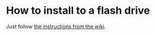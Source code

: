 # How to install to a flash drive

Just follow [the instructions from the wiki](https://nixos.wiki/wiki/NixOS_Installation_Guide).
